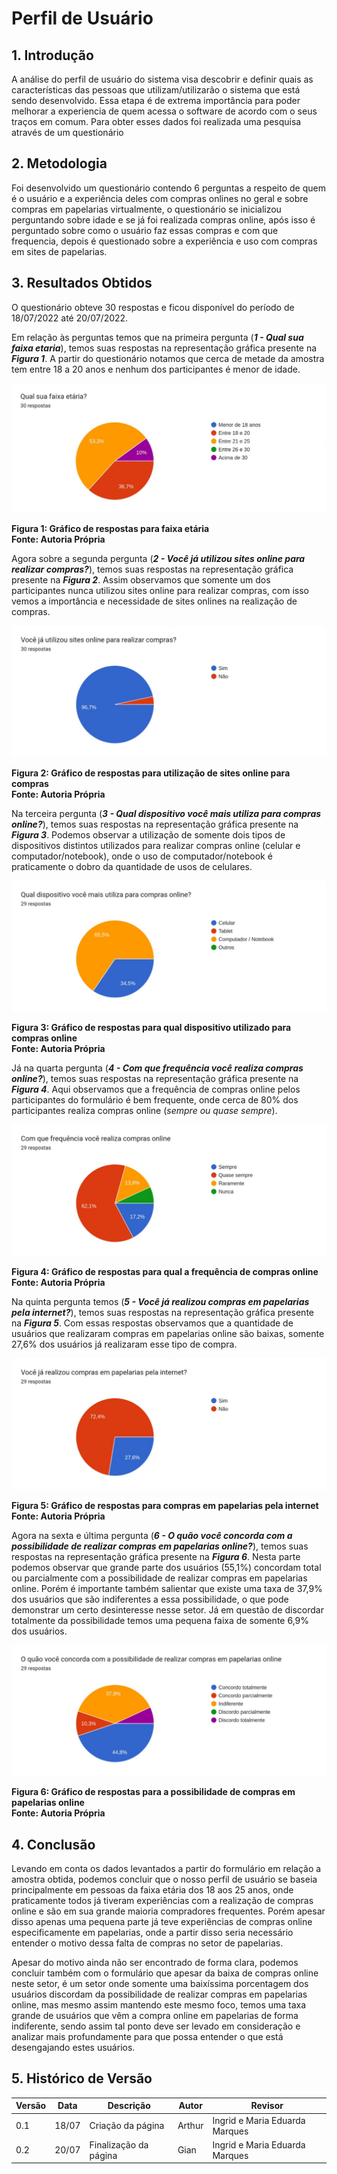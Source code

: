 # Perfil de Usuário

## 1. Introdução

A análise do perfil de usuário do sistema visa descobrir e definir quais as características das pessoas que utilizam/utilizarão o sistema que está sendo desenvolvido. Essa etapa é de extrema importância para poder melhorar a experiencia de quem acessa o software de acordo com o seus traços em comum. Para obter esses dados foi realizada uma pesquisa através de um questionário

## 2. Metodologia

Foi desenvolvido um questionário contendo 6 perguntas a respeito de quem é o usuário e a experiência deles com compras onlines no geral e sobre compras em papelarias virtualmente, o questionário se inicializou perguntando sobre idade e se já foi realizada compras online, após isso é perguntado sobre como o usuário faz essas compras e com que frequencia, depois é questionado sobre a experiência e uso com compras em sites de papelarias.

## 3. Resultados Obtidos

O questionário obteve 30 respostas e ficou disponível do período de 18/07/2022 até 20/07/2022.

Em relação às perguntas temos que na primeira pergunta (***1 - Qual sua faixa etaria***), temos suas respostas na representação gráfica presente na ***Figura 1***. A partir do questionário notamos que cerca de metade da amostra tem entre 18 a 20 anos e nenhum dos participantes é menor de idade.

![P1](../../images/perfil-de-usuario/faixa-etaria.jpeg)

**Figura 1: Gráfico de respostas para faixa etária** <br/>**Fonte: Autoria Própria**

Agora sobre a segunda pergunta (***2 - Você já utilizou sites online para realizar compras?***), temos suas respostas na representação gráfica presente na ***Figura 2***. Assim observamos que somente um dos participantes nunca utilizou sites online para realizar compras, com isso vemos a importância e necessidade de sites onlines na realização de compras.

![P2](../../images/perfil-de-usuario/ja-comprou-online.jpeg)

**Figura 2: Gráfico de respostas para utilização de sites online para compras** <br/>**Fonte: Autoria Própria**

Na terceira pergunta (***3 - Qual dispositivo você mais utiliza para compras online?***), temos suas respostas na representação gráfica presente na ***Figura 3***. Podemos observar a utilização de somente dois tipos de dispositivos distintos utilizados para realizar compras online (celular e computador/notebook), onde o uso de computador/notebook é praticamente o dobro da quantidade de usos de celulares.

![P3](../../images/perfil-de-usuario/dispositivo-compra.jpeg)

**Figura 3: Gráfico de respostas para qual dispositivo utilizado para compras online** <br/>**Fonte: Autoria Própria**

Já na quarta pergunta (***4 - Com que frequência você realiza compras online?***), temos suas respostas na representação gráfica presente na ***Figura 4***. Aqui observamos que a frequência de compras online pelos participantes do formulário é bem frequente, onde cerca de 80% dos participantes realiza compras online (*sempre ou quase sempre*).

![P4](../../images/perfil-de-usuario/frequencia.jpeg)

**Figura 4: Gráfico de respostas para qual a frequência de compras online** <br/>**Fonte: Autoria Própria**

Na quinta pergunta temos (***5 - Você já realizou compras em papelarias pela internet?***), temos suas respostas na representação gráfica presente na ***Figura 5***. Com essas respostas observamos que a quantidade de usuários que realizaram compras em papelarias online são baixas, somente 27,6% dos usuários já realizaram esse tipo de compra.

![P5](../../images/perfil-de-usuario/compras-em-papelaria.jpeg)

**Figura 5: Gráfico de respostas para compras em papelarias pela internet** <br/>**Fonte: Autoria Própria**

Agora na sexta e última pergunta (***6 - O quão você concorda com a possibilidade de realizar compras em papelarias online?***), temos suas respostas na representação gráfica presente na ***Figura 6***. Nesta parte podemos observar que grande parte dos usuários (55,1%) concordam total ou parcialmente com a possibilidade de realizar compras em papelarias online. Porém é importante também salientar que existe uma taxa de 37,9% dos usuários que são indiferentes a essa possibilidade, o que pode demonstrar um certo desinteresse nesse setor. Já em questão de discordar totalmente da possibilidade temos uma pequena faixa de somente 6,9% dos usuários.

![P6](../../images/perfil-de-usuario/compraria-em-papelarias.jpeg)

**Figura 6: Gráfico de respostas para a possibilidade de compras em papelarias online** <br/>**Fonte: Autoria Própria**

## 4. Conclusão

Levando em conta os dados levantados a partir do formulário em relação a amostra obtida, podemos concluir que o nosso perfil de usuário se baseia principalmente em pessoas da faixa etária dos 18 aos 25 anos, onde praticamente todos já tiveram experiências com a realização de compras online e são em sua grande maioria compradores frequentes. Porém apesar disso apenas uma pequena parte já teve experiências de compras online especificamente em papelarias, onde a partir disso seria necessário entender o motivo dessa falta de compras no setor de papelarias.

Apesar do motivo ainda não ser encontrado de forma clara, podemos concluir também com o formulário que apesar da baixa de compras online neste setor, é um setor onde somente uma baixíssima porcentagem dos usuários discordam da possibilidade de realizar compras em papelarias online, mas mesmo assim mantendo este mesmo foco, temos uma taxa grande de usuários que vêm a compra online em papelarias de forma indiferente, sendo assim tal ponto deve ser levado em consideração e analizar mais profundamente para que possa entender o que está desengajando estes usuários.

## 5. Histórico de Versão

| Versão    | Data | Descrição                 | Autor         | Revisor                        |
|-----------|------|---------------------------|---------------|--------------------------------|
| 0.1       |18/07 | Criação da página         | Arthur        | Ingrid e Maria Eduarda Marques |
| 0.2       |20/07 | Finalização da página     | Gian          | Ingrid e Maria Eduarda Marques |
